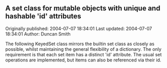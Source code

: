 ## A set class for mutable objects with unique and hashable 'id' attributes

Originally published: 2004-07-07 18:34:01
Last updated: 2004-07-07 18:34:01
Author: Duncan Smith

The following KeyedSet class mirrors the builtin set class as closely as possible, whilst maintaining the general flexibility of a dictionary.  The only requirement is that each set item has a distinct 'id' attribute.  The usual set operations are implemented, but items can also be referenced via their id.